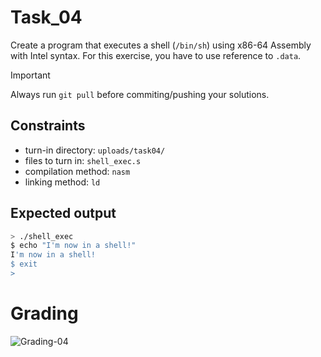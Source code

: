 # Task_04
Create a program that executes a shell (`/bin/sh`) using x86-64 Assembly with Intel syntax. For this exercise, you have to use reference to `.data`.

> [!IMPORTANT]
> Always run `git pull` before commiting/pushing your solutions.

## Constraints
- turn-in directory: `uploads/task04/`
- files to turn in: `shell_exec.s`
- compilation method: `nasm`
- linking method: `ld`

## Expected output
``` bash
> ./shell_exec
$ echo "I'm now in a shell!"
I'm now in a shell!
$ exit
>
```

# Grading
![Grading-04](https://github.com/pibouill/be_class_02/actions/workflows/grading-04.yml/badge.svg)